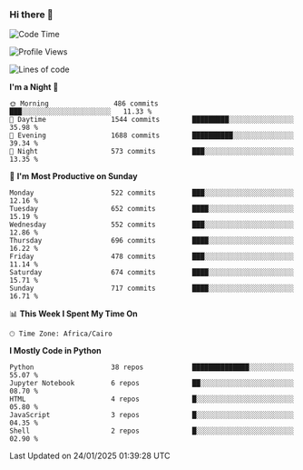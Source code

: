 ### Hi there 👋

<!--
**AMR-KELEG/AMR-KELEG** is a ✨ _special_ ✨ repository because its `README.md` (this file) appears on your GitHub profile.

Here are some ideas to get you started:

- 🔭 I’m currently working on ...
- 🌱 I’m currently learning ...
- 👯 I’m looking to collaborate on ...
- 🤔 I’m looking for help with ...
- 💬 Ask me about ...
- 📫 How to reach me: ...
- 😄 Pronouns: ...
- ⚡ Fun fact: ...
-->

<!--START_SECTION:waka-->
![Code Time](http://img.shields.io/badge/Code%20Time-0%20secs-blue)

![Profile Views](http://img.shields.io/badge/Profile%20Views-0-blue)

![Lines of code](https://img.shields.io/badge/From%20Hello%20World%20I%27ve%20Written-25.7%20million%20lines%20of%20code-blue)

**I'm a Night 🦉** 

```text
🌞 Morning                486 commits         ███░░░░░░░░░░░░░░░░░░░░░░   11.33 % 
🌆 Daytime                1544 commits        █████████░░░░░░░░░░░░░░░░   35.98 % 
🌃 Evening                1688 commits        ██████████░░░░░░░░░░░░░░░   39.34 % 
🌙 Night                  573 commits         ███░░░░░░░░░░░░░░░░░░░░░░   13.35 % 
```
📅 **I'm Most Productive on Sunday** 

```text
Monday                   522 commits         ███░░░░░░░░░░░░░░░░░░░░░░   12.16 % 
Tuesday                  652 commits         ████░░░░░░░░░░░░░░░░░░░░░   15.19 % 
Wednesday                552 commits         ███░░░░░░░░░░░░░░░░░░░░░░   12.86 % 
Thursday                 696 commits         ████░░░░░░░░░░░░░░░░░░░░░   16.22 % 
Friday                   478 commits         ███░░░░░░░░░░░░░░░░░░░░░░   11.14 % 
Saturday                 674 commits         ████░░░░░░░░░░░░░░░░░░░░░   15.71 % 
Sunday                   717 commits         ████░░░░░░░░░░░░░░░░░░░░░   16.71 % 
```


📊 **This Week I Spent My Time On** 

```text
🕑︎ Time Zone: Africa/Cairo
```

**I Mostly Code in Python** 

```text
Python                   38 repos            ██████████████░░░░░░░░░░░   55.07 % 
Jupyter Notebook         6 repos             ██░░░░░░░░░░░░░░░░░░░░░░░   08.70 % 
HTML                     4 repos             █░░░░░░░░░░░░░░░░░░░░░░░░   05.80 % 
JavaScript               3 repos             █░░░░░░░░░░░░░░░░░░░░░░░░   04.35 % 
Shell                    2 repos             █░░░░░░░░░░░░░░░░░░░░░░░░   02.90 % 
```




 Last Updated on 24/01/2025 01:39:28 UTC
<!--END_SECTION:waka-->
